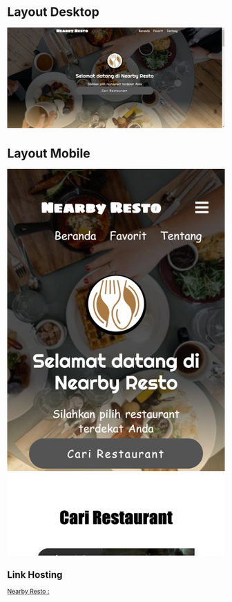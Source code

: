 # Layout Desktop
![](screenshot/1.JPG)

# Layout Mobile
![](screenshot/2.png)

## Link Hosting 
[Nearby Resto : ](https://nearby-resto.netlify.app/)
